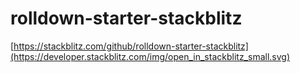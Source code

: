 # rolldown-starter-stackblitz

[https://stackblitz.com/github/rolldown-starter-stackblitz](https://developer.stackblitz.com/img/open_in_stackblitz_small.svg)
